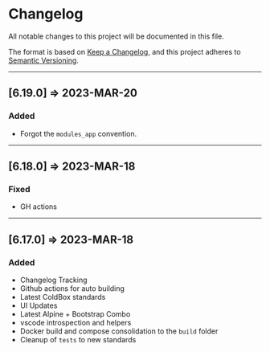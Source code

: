 # Changelog

All notable changes to this project will be documented in this file.

The format is based on [Keep a Changelog](https://keepachangelog.com/en/1.0.0/),
and this project adheres to [Semantic Versioning](https://semver.org/spec/v2.0.0.html).

----

## [6.19.0] => 2023-MAR-20

### Added

* Forgot the `modules_app` convention.

----

## [6.18.0] => 2023-MAR-18

### Fixed

* GH actions

----

## [6.17.0] => 2023-MAR-18

### Added

* Changelog Tracking
* Github actions for auto building
* Latest ColdBox standards
* UI Updates
* Latest Alpine + Bootstrap Combo
* vscode introspection and helpers
* Docker build and compose consolidation to the `build` folder
* Cleanup of `tests` to new standards
